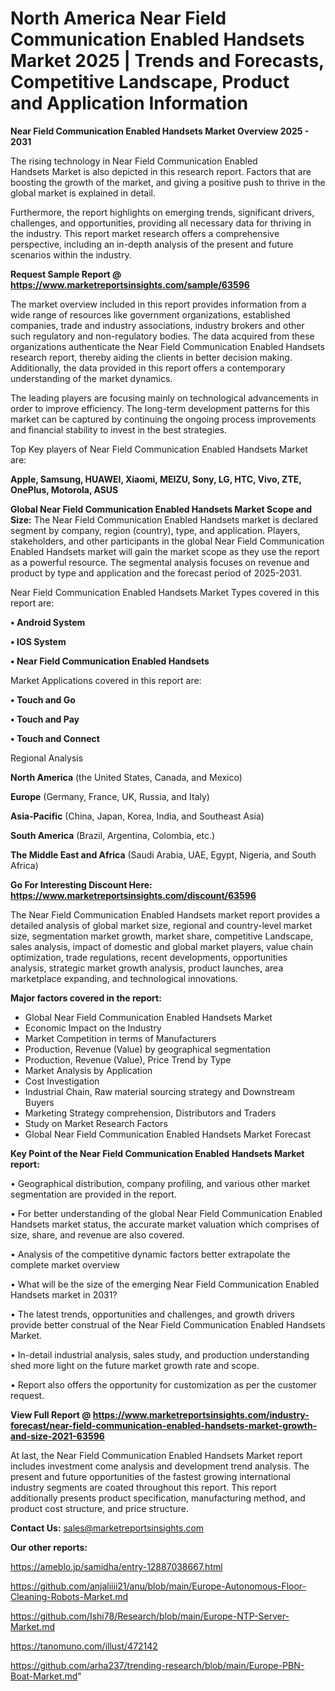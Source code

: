 # North America Near Field Communication Enabled Handsets Market 2025 | Trends and Forecasts, Competitive Landscape, Product and Application Information

<Strong> Near Field Communication Enabled Handsets Market Overview 2025 - 2031</strong>

The rising technology in Near Field Communication Enabled Handsets Market is also depicted in this research report. Factors that are boosting the growth of the market, and giving a positive push to thrive in the global market is explained in detail.

Furthermore, the report highlights on emerging trends, significant drivers, challenges, and opportunities, providing all necessary data for thriving in the industry. This report market research offers a comprehensive perspective, including an in-depth analysis of the present and future scenarios within the industry.

<strong>Request Sample Report @ <a href=https://www.marketreportsinsights.com/sample/63596>https://www.marketreportsinsights.com/sample/63596</a></strong>

The market overview included in this report provides information from a wide range of resources like government organizations, established companies, trade and industry associations, industry brokers and other such regulatory and non-regulatory bodies. The data acquired from these organizations authenticate the Near Field Communication Enabled Handsets research report, thereby aiding the clients in better decision making. Additionally, the data provided in this report offers a contemporary understanding of the market dynamics.

The leading players are focusing mainly on technological advancements in order to improve efficiency. The long-term development patterns for this market can be captured by continuing the ongoing process improvements and financial stability to invest in the best strategies.

Top Key players of Near Field Communication Enabled Handsets Market are:

<strong>Apple, Samsung, HUAWEI, Xiaomi, MEIZU, Sony, LG, HTC, Vivo, ZTE, OnePlus, Motorola, ASUS</strong>

<strong><b>Global Near Field Communication Enabled Handsets Market Scope and Size:</b></strong>
The Near Field Communication Enabled Handsets market is declared segment by company, region (country), type, and application. Players, stakeholders, and other participants in the global Near Field Communication Enabled Handsets market will gain the market scope as they use the report as a powerful resource. The segmental analysis focuses on revenue and product by type and application and the forecast period of 2025-2031.

Near Field Communication Enabled Handsets Market Types covered in this report are:

<strong>• Android System

• IOS System

• Near Field Communication Enabled Handsets</strong>

Market Applications covered in this report are:

<strong>• Touch and Go

• Touch and Pay

• Touch and Connect</strong> 

Regional Analysis

<strong>North America</strong> (the United States, Canada, and Mexico)

<strong>Europe</strong> (Germany, France, UK, Russia, and Italy)

<strong>Asia-Pacific</strong> (China, Japan, Korea, India, and Southeast Asia)

<strong>South America</strong> (Brazil, Argentina, Colombia, etc.)

<strong>The Middle East and Africa</strong> (Saudi Arabia, UAE, Egypt, Nigeria, and South Africa)

<strong>Go For Interesting Discount Here: <a href=https://www.marketreportsinsights.com/discount/63596>https://www.marketreportsinsights.com/discount/63596</a></strong>

The Near Field Communication Enabled Handsets market report provides a detailed analysis of global market size, regional and country-level market size, segmentation market growth, market share, competitive Landscape, sales analysis, impact of domestic and global market players, value chain optimization, trade regulations, recent developments, opportunities analysis, strategic market growth analysis, product launches, area marketplace expanding, and technological innovations.

<strong><b>Major factors covered in the report:</b></strong>
<ul>
  <li>Global Near Field Communication Enabled Handsets Market </li>
  <li>Economic Impact on the Industry</li>
  <li>Market Competition in terms of Manufacturers</li>
  <li>Production, Revenue (Value) by geographical segmentation</li>
  <li>Production, Revenue (Value), Price Trend by Type</li>
  <li>Market Analysis by Application</li>
  <li>Cost Investigation</li>
  <li>Industrial Chain, Raw material sourcing strategy and Downstream Buyers</li>
  <li>Marketing Strategy comprehension, Distributors and Traders</li>
  <li>Study on Market Research Factors</li>
  <li>Global Near Field Communication Enabled Handsets Market Forecast</li>
</ul>

<strong><b>Key Point of the Near Field Communication Enabled Handsets Market report:</b></strong>

• Geographical distribution, company profiling, and various other market segmentation are provided in the report.

• For better understanding of the global Near Field Communication Enabled Handsets market status, the accurate market valuation which comprises of size, share, and revenue are also covered.

• Analysis of the competitive dynamic factors better extrapolate the complete market overview

• What will be the size of the emerging Near Field Communication Enabled Handsets market in 2031?

• The latest trends, opportunities and challenges, and growth drivers provide better construal of the Near Field Communication Enabled Handsets Market.

• In-detail industrial analysis, sales study, and production understanding shed more light on the future market growth rate and scope.

• Report also offers the opportunity for customization as per the customer request.

<strong><b>View Full Report @ <a href=https://www.marketreportsinsights.com/industry-forecast/near-field-communication-enabled-handsets-market-growth-and-size-2021-63596>https://www.marketreportsinsights.com/industry-forecast/near-field-communication-enabled-handsets-market-growth-and-size-2021-63596</a></b></strong>


At last, the Near Field Communication Enabled Handsets Market report includes investment come analysis and development trend analysis. The present and future opportunities of the fastest growing international industry segments are coated throughout this report. This report additionally presents product specification, manufacturing method, and product cost structure, and price structure.

<strong>Contact Us:</strong>
sales@marketreportsinsights.com

<strong>Our other reports:</strong>

<a href=https://ameblo.jp/samidha/entry-12887038667.html>https://ameblo.jp/samidha/entry-12887038667.html</a>

<a href=https://github.com/anjaliiii21/anu/blob/main/Europe-Autonomous-Floor-Cleaning-Robots-Market.md>https://github.com/anjaliiii21/anu/blob/main/Europe-Autonomous-Floor-Cleaning-Robots-Market.md</a>

<a href=https://github.com/Ishi78/Research/blob/main/Europe-NTP-Server-Market.md>https://github.com/Ishi78/Research/blob/main/Europe-NTP-Server-Market.md</a>

<a href=https://tanomuno.com/illust/472142>https://tanomuno.com/illust/472142</a>

<a href=https://github.com/arha237/trending-research/blob/main/Europe-PBN-Boat-Market.md>https://github.com/arha237/trending-research/blob/main/Europe-PBN-Boat-Market.md</a>"
